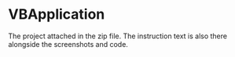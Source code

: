 # VBApplication
The project attached in the zip file. The instruction text is also there alongside the screenshots and code.
